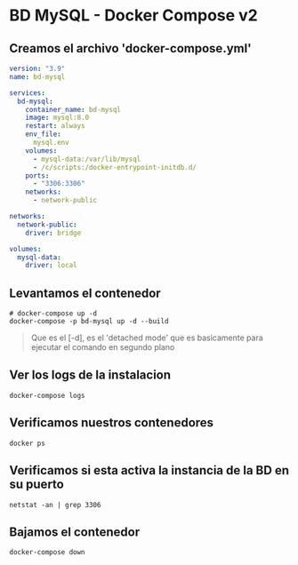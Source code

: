 # BD MySQL - Docker Compose v2

## Creamos el archivo 'docker-compose.yml'

```yml
version: "3.9"
name: bd-mysql

services:
  bd-mysql:
    container_name: bd-mysql
    image: mysql:8.0
    restart: always
    env_file: 
      mysql.env
    volumes:
      - mysql-data:/var/lib/mysql
      - /c/scripts:/docker-entrypoint-initdb.d/
    ports:
      - "3306:3306"
    networks:
      - network-public

networks:
  network-public:
    driver: bridge

volumes:
  mysql-data:
    driver: local
```

## Levantamos el contenedor
```shell
# docker-compose up -d
docker-compose -p bd-mysql up -d --build
```

> Que es el [-d], es el 'detached mode' que es basicamente para ejecutar el comando en segundo plano

## Ver los logs de la instalacion
```shell
docker-compose logs
```

## Verificamos nuestros contenedores
```shell
docker ps
```

## Verificamos si esta activa la instancia de la BD en su puerto
```shell
netstat -an | grep 3306
```

## Bajamos el contenedor
```shell
docker-compose down
```